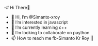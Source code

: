 -# Hi There👋

- 👋 Hi, I’m @Simanto-xroy
- 👀 I’m interested in javascript
- 🌱 I’m currently learning c++
- 💞️ I’m looking to collaborate on paython
- 📫 How to reach me fb-Simanto Kr Roy ||
